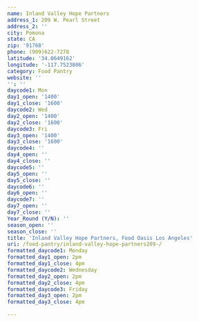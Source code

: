 ```yaml
---
name: Inland Valley Hope Partners
address_1: 209 W. Pearl Street
address_2: ''
city: Pomona
state: CA
zip: '91768'
phone: (909)622-7278
latitude: '34.0649162'
longitude: '-117.7523806'
category: Food Pantry
website: ''
'': ''
daycode1: Mon
day1_open: '1400'
day1_close: '1600'
daycode2: Wed
day2_open: '1400'
day2_close: '1600'
daycode3: Fri
day3_open: '1400'
day3_close: '1600'
daycode4: ''
day4_open: ''
day4_close: ''
daycode5: ''
day5_open: ''
day5_close: ''
daycode6: ''
day6_open: ''
daycode7: ''
day7_open: ''
day7_close: ''
Year_Round (Y/N): ''
season_open: ''
season_close: ''
title: 'Inland Valley Hope Partners, Food Oasis Los Angeles'
uri: /food-pantry/inland-valley-hope-partners209-/
formatted_daycode1: Monday
formatted_day1_open: 2pm
formatted_day1_close: 4pm
formatted_daycode2: Wednesday
formatted_day2_open: 2pm
formatted_day2_close: 4pm
formatted_daycode3: Friday
formatted_day3_open: 2pm
formatted_day3_close: 4pm

---
```

